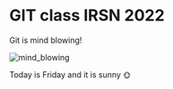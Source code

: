 # GIT class IRSN 2022

Git is mind blowing!

![mind_blowing](https://media0.giphy.com/media/V0IdVIIW1y5d6/200.gif)

Today is Friday and it is sunny 🌞 
